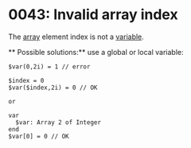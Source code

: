 # 0043: Invalid array index

The [array](../../coding/arrays.md#general-syntax) element index is not a [variable](../../coding/variables.md). 

** Possible solutions:** use a global or local variable:

```
$var(0,2i) = 1 // error

$index = 0
$var($index,2i) = 0 // OK

or

var
  $var: Array 2 of Integer
end
$var[0] = 0 // OK
```

